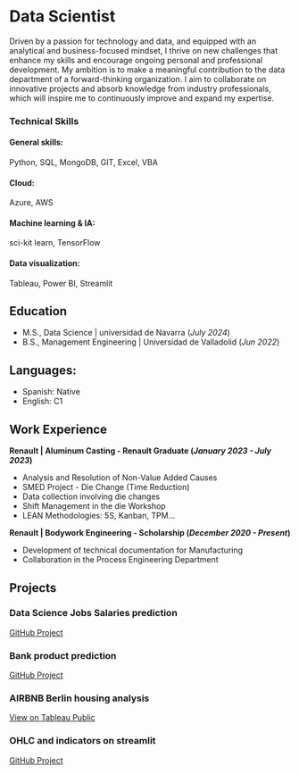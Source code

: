 # Data Scientist

Driven by a passion for technology and data, and equipped with an analytical and business-focused mindset, I thrive on new challenges that enhance my skills and encourage ongoing personal and professional development. My ambition is to make a meaningful contribution to the data department of a forward-thinking organization. I aim to collaborate on innovative projects and absorb knowledge from industry professionals, which will inspire me to continuously improve and expand my expertise.

### Technical Skills
#### General skills: 
Python, SQL, MongoDB, GIT, Excel, VBA
#### Cloud: 
Azure, AWS
#### Machine learning & IA: 
sci-kit learn, TensorFlow
#### Data visualization: 
Tableau, Power BI, Streamlit

## Education			       		
- M.S., Data Science	| universidad de Navarra (_July 2024_)	 			        		
- B.S., Management Engineering | Universidad de Valladolid (_Jun 2022_)

## Languages:
- Spanish: Native
- English: C1

## Work Experience
**Renault | Aluminum Casting - Renault Graduate (_January 2023 - July 2023_)**
- Analysis and Resolution of Non-Value Added Causes
- SMED Project - Die Change (Time Reduction)
- Data collection involving die changes
- Shift Management in the die Workshop
- LEAN Methodologies: 5S, Kanban, TPM...

**Renault | Bodywork Engineering - Scholarship (_December 2020 - Present_)**
- Development of technical documentation for Manufacturing
- Collaboration in the Process Engineering Department

## Projects

### Data Science Jobs Salaries prediction
[GitHub Project]()

### Bank product prediction
[GitHub Project]()


### AIRBNB Berlin housing analysis
[View on Tableau Public](https://public.tableau.com/shared/9SGW8MMK7?:display_count=n&:origin=viz_share_link)

### OHLC and indicators on streamlit
[GitHub Project]()
